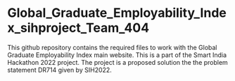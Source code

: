 # Global_Graduate_Employability_Index_sihproject_Team_404
This github repository contains the required files to work with the Global Graduate Employability Index main website. This is a part of the Smart India Hackathon 2022 project. The project is a proposed solution the the problem statement DR714 given by SIH2022.
